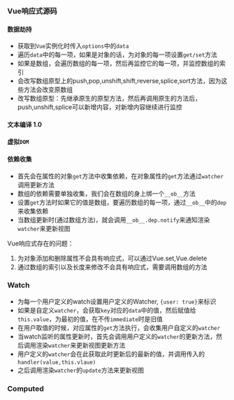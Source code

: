 ### Vue响应式源码
#### 数据劫持
* 获取到`Vue`实例化时传入`options`中的`data`
* 遍历`data`中的每一项，如果是对象的话，为对象的每一项设置`get/set`方法
* 如果是数组，会遍历数组的每一项，然后再监控它的每一项，并监控数组的索引
* 会改写数组原型上的push,pop,unshift,shift,reverse,splice,sort方法，因为这些方法会改变原数组
* 改写数组原型：先继承原生的原型方法，然后再调用原生的方法后，push,unshift,splice可以新增内容，对新增内容继续进行监控

#### 文本编译 1.0
#### 虚拟`DOM`

#### 依赖收集
* 首先会在属性的对象`get`方法中收集依赖，在对象属性的`get`方法通过`watcher`调用更新方法
* 数组的依赖需要单独收集，我们会在数组的身上绑一个`__ob__`方法
* 设置`get`方法时如果它的值是数组，要遍历数组的每一项，通过`__ob__`中的`dep`来收集依赖
* 当数组更新时(通过数组方法)，就会调用`__ob__.dep.notify`来通知渲染`watcher`来更新视图

Vue响应式存在的问题：
1. 为对象添加和删除属性不会具有响应式，可以通过Vue.set,Vue.delete
2. 通过数组的索引以及长度来修改不会具有响应式，需要调用数组的方法

### Watch
* 为每一个用户定义的watch设置用户定义的Watcher, `{user: true}`来标识
* 如果是自定义`watcher`，会获取`key`对应的`data`中的值，然后赋值给`this.value`，为最初的值，在不传`immediate`时是旧值
* 在用户取值的时候，对应属性的`get`方法执行，会收集用户自定义的`watcher`
* 当watch监听的属性更新时，首先会调用用户定义的`watcher`的更新方法，然后调用渲染`watcher`来更新视图更新方法
* 用户定义的`watcher`会在此获取此时更新后的最新的值，并调用传入的`handler(value,this.vlaue)`
* 之后调用渲染`watcher`的`update`方法来更新视图

### Computed
